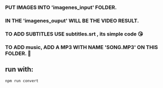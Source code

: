 ### PUT IMAGES INTO 'imagenes_input' FOLDER.
### IN THE 'imagenes_ouput' WILL BE THE VIDEO RESULT.
### TO ADD SUBTITLES USE subtitles.srt , its simple code 😘
### TO ADD music, ADD A MP3 WITH NAME 'SONG.MP3' ON THIS FOLDER. 🎵

## run with:
```
npm run convert
```